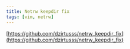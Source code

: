 ```yaml
---
title: Netrw keepdir fix
tags: [vim, netrw]
---
```


[https://github.com/dzirtusss/netrw_keepdir_fix](https://github.com/dzirtusss/netrw_keepdir_fix)
